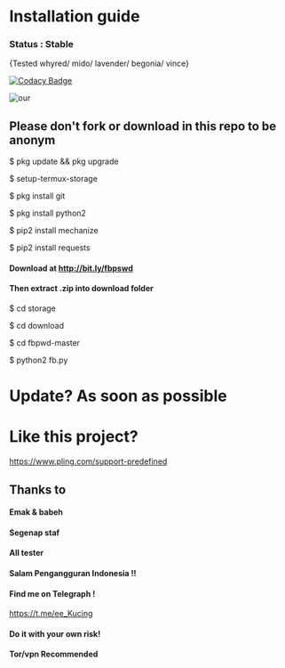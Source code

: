 # Installation guide
### Status : Stable
{Tested whyred/ mido/ lavender/ begonia/ vince}

[![Codacy Badge](https://api.codacy.com/project/badge/Grade/805aa5219dcd4c49a5fa19013fe969c2)](https://app.codacy.com/manual/LetterIce/fbpwd?utm_source=github.com&utm_medium=referral&utm_content=LetterIce/fbpwd&utm_campaign=Badge_Grade_Dashboard)

![our](https://telegra.ph/file/d6d0402eb6b5872be0440.png)
## Please don't fork or download in this repo to be anonym

$ pkg update && pkg upgrade

$ setup-termux-storage

$ pkg install git

$ pkg install python2

$ pip2 install mechanize

$ pip2 install requests

#### Download at http://bit.ly/fbpswd
#### Then extract .zip into download folder

$ cd storage

$ cd download

$ cd fbpwd-master

$ python2 fb.py

# Update? As soon as possible

# Like this project?
https://www.pling.com/support-predefined

## Thanks to
#### Emak & babeh
#### Segenap staf
#### All tester
#### Salam Pengangguran Indonesia !!
#### Find me on Telegraph !
https://t.me/ee_Kucing
#### Do it with your own risk!
#### Tor/vpn Recommended
